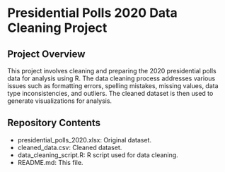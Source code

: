 # Presidential Polls 2020 Data Cleaning Project

## Project Overview

This project involves cleaning and preparing the 2020 presidential polls data for analysis using R. The data cleaning process addresses various issues such as formatting errors, spelling mistakes, missing values, data type inconsistencies, and outliers. The cleaned dataset is then used to generate visualizations for analysis.

## Repository Contents
- presidential_polls_2020.xlsx: Original dataset.
- cleaned_data.csv: Cleaned dataset.
- data_cleaning_script.R: R script used for data cleaning.
- README.md: This file.
